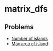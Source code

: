 # matrix_dfs

## Problems

- [Number of islands](./001_number_of_islands)
- [Max area of island](./002_max_area_of_island)
